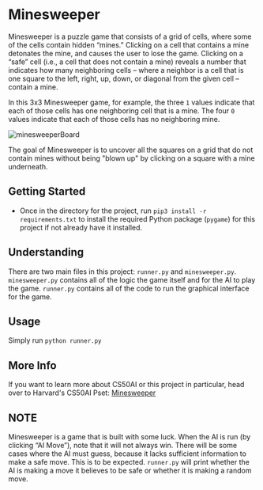 # Minesweeper

Minesweeper is a puzzle game that consists of a grid of cells, where some of the cells contain hidden “mines.” Clicking on a cell that contains a mine detonates the mine, and causes the user to lose the game. Clicking on a “safe” cell (i.e., a cell that does not contain a mine) reveals a number that indicates how many neighboring cells – where a neighbor is a cell that is one square to the left, right, up, down, or diagonal from the given cell – contain a mine.

In this 3x3 Minesweeper game, for example, the three `1` values indicate that each of those cells has one neighboring cell that is a mine. The four `0` values indicate that each of those cells has no neighboring mine.

![minesweeperBoard](https://cs50.harvard.edu/ai/2020/projects/1/minesweeper/images/safe_cells.png)

The goal of Minesweeper is to uncover all the squares on a grid that do not contain mines without being "blown up" by clicking on a square with a mine underneath.

## Getting Started

- Once in the directory for the project, run `pip3 install -r requirements.txt` to install the required Python package (`pygame`) for this project if not already have it installed.

## Understanding

There are two main files in this project: `runner.py` and `minesweeper.py`. `minesweeper.py` contains all of the logic the game itself and for the AI to play the game. `runner.py` contains all of the code to run the graphical interface for the game.

## Usage

Simply run `python runner.py`

## More Info

If you want to learn more about CS50AI or this project in particular, head over to Harvard's CS50AI Pset: [Minesweeper](https://cs50.harvard.edu/ai/2020/projects/1/minesweeper/)

## NOTE

Minesweeper is a game that is built with some luck. When the AI is run (by clicking “AI Move”), note that it will not always win. There will be some cases where the AI must guess, because it lacks sufficient information to make a safe move. This is to be expected. `runner.py` will print whether the AI is making a move it believes to be safe or whether it is making a random move.